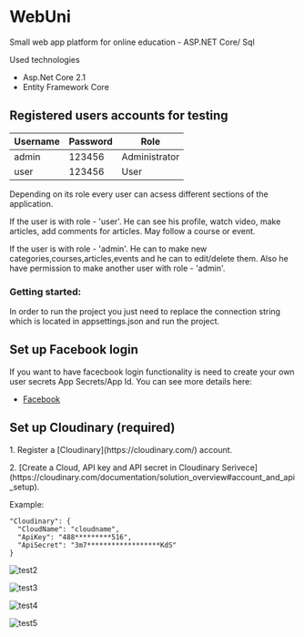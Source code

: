 # WebUni
<p>Small web app platform for online education - ASP.NET Core/ Sql<p>

<p>Used technologies</p>
<ul>
  <li>Asp.Net Core 2.1</li>
  <li>Entity Framework Core</li>
</ul>

## Registered users accounts for testing
| Username        	| Password 	| Role          	|
|-----------------	|----------	|---------------	|
| admin 			| 123456 	| Administrator 	|
| user  			| 123456  	| User          	| 

<p>Depending on its role every user can acsess different sections of the application.</p>

<p>If the user is with role - 'user'. He can see his profile, watch video, make articles, add comments for articles.
Мay follow a course or event.</p>

<p>If the user is with role - 'admin'. He can to make new categories,courses,articles,events and he can to edit/delete them.
Also he have permission to make another user with role - 'admin'.</p>	
	
<h3>Getting started:</h3>
<p>In order to run the project you just need to replace the connection string which is located in appsettings.json and run the project. <p> 

## Set up Facebook login
<p>If you want to have facecbook login functionality is need to create your own user secrets App Secrets/App Id. You can see more details here:</p>
<ul>
  <li><a href="https://docs.microsoft.com/en-us/aspnet/core/security/authentication/social/facebook-logins?view=aspnetcore-2.1&tabs=aspnetcore2x" target="_blank">Facebook</a></li>
</ul>


## Set up Cloudinary (required)
<p>1. Register a [Cloudinary](https://cloudinary.com/) account.</p>
<p>2. [Create a Cloud, API key and API secret in Cloudinary Serivece](https://cloudinary.com/documentation/solution_overview#account_and_api_setup).</p>

Example:
```
"Cloudinary": {
  "CloudName": "cloudname",
  "ApiKey": "488*********516",
  "ApiSecret": "3m7******************KdS"
}
```

![test2](https://user-images.githubusercontent.com/28908397/60321280-00861c80-9985-11e9-8f70-0421e6bd0ef7.gif)

![test3](https://user-images.githubusercontent.com/28908397/60321378-4d69f300-9985-11e9-8c18-b0fbb280fabc.gif)

![test4](https://user-images.githubusercontent.com/28908397/60321404-607cc300-9985-11e9-91e9-c7d94f46694a.gif)

![test5](https://user-images.githubusercontent.com/28908397/60321431-712d3900-9985-11e9-8f37-9c4b6a6be270.gif)



